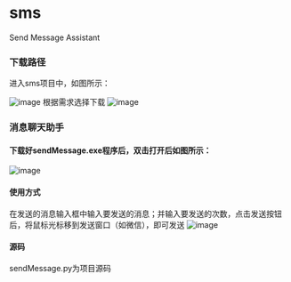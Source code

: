 # sms
Send Message Assistant
### 下载路径
进入sms项目中，如图所示：

![image](https://github.com/Joyamon/sms/assets/89118486/53d63ea5-b69a-412d-843d-17ebd14bf2d4)
根据需求选择下载
![image](https://github.com/Joyamon/sms/assets/89118486/9b341704-4156-4abd-8fd2-69c9c38e9ae0)

### 消息聊天助手
#### 下载好sendMessage.exe程序后，双击打开后如图所示：
![image](https://github.com/Joyamon/sms/assets/89118486/41d9e968-4761-4c86-b9e5-4c23aace8fd9)

#### 使用方式
在发送的消息输入框中输入要发送的消息；并输入要发送的次数，点击发送按钮后，将鼠标光标移到发送窗口（如微信），即可发送
![image](https://github.com/Joyamon/sms/assets/89118486/6f842a51-7037-422a-86eb-0028dac08eb0)

#### 源码

sendMessage.py为项目源码

